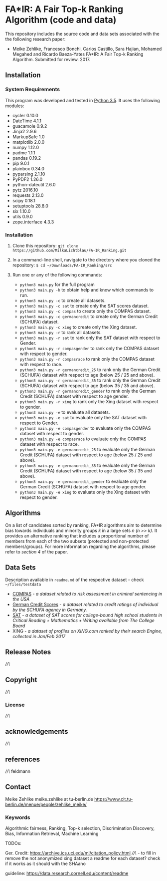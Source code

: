 # FA*IR: A Fair Top-k Ranking Algorithm (code and data)

This repository includes the source code and data sets associated with the the following research paper:

* Meike Zehlike, Francesco Bonchi, Carlos Castillo, Sara Hajian, Mohamed Megahed and Ricardo Baeza-Yates FA\*IR: A Fair Top-k Ranking Algorithm. Submitted for review. 2017.

## Installation

### System Requirements

This program was developed and tested in [Python 3.5](https://www.python.org/downloads/release/python-350/). It uses the following modules:

* cycler 0.10.0
* DateTime 4.1.1
* guacamole 0.9.2
* Jinja2 2.9.6
* MarkupSafe 1.0
* matplotlib 2.0.0
* numpy 1.12.0
* padme 1.1.1
* pandas 0.19.2
* pip 9.0.1
* plainbox 0.34.0
* pyparsing 2.1.10
* PyPDF2 1.26.0
* python-dateutil 2.6.0
* pytz 2016.10
* requests 2.13.0
* scipy 0.18.1
* setuptools 28.8.0
* six 1.10.0
* utils 0.9.0
* zope.interface 4.3.3  

### Installation

1. Clone this repository:
`git clone https://github.com/MilkaLichtblau/FA-IR_Ranking.git`

2. In a command-line shell, navigate to the directory where you cloned the repository:
`$ cd ~/Downloads/FA-IR_Ranking/src`

3. Run one or any of the following commands:
    * `python3 main.py` for the full program
    * `python3 main.py -h` to obtain help and know which commands to run.
    * `python3 main.py -c` to create all datasets.
    * `python3 main.py -c sat` to create only the SAT scores dataset.
    * `python3 main.py -c compas` to create only the COMPAS dataset.
    * `python3 main.py -c germancredit` to create only the German Credit (SCHUFA) dataset.
    * `python3 main.py -c xing` to create only the Xing dataset.
    * `python3 main.py -r` to rank all datasets.
    * `python3 main.py -r sat` to rank only the SAT dataset with respect to Gender.
    * `python3 main.py -r compasgender` to rank only the COMPAS dataset with respect to gender.
    * `python3 main.py -r compasrace` to rank only the COMPAS dataset with respect to race.
    * `python3 main.py -r germancredit_25` to rank only the German Credit (SCHUFA) dataset with respect to age (below 25 / 25 and above).
    * `python3 main.py -r germancredit_35` to rank only the German Credit (SCHUFA) dataset with respect to age (below 35 / 35 and above).
    * `python3 main.py -r germancredit_gender` to rank only the German Credit (SCHUFA) dataset with respect to age gender.
    * `python3 main.py -r xing` to rank only the Xing dataset with respect to gender.
    * `python3 main.py -e` to evaluate all datasets.
    * `python3 main.py -e sat` to evaluate only the SAT dataset with respect to Gender.
    * `python3 main.py -e compasgender` to evaluate only the COMPAS dataset with respect to gender.
    * `python3 main.py -e compasrace` to evaluate only the COMPAS dataset with respect to race.
    * `python3 main.py -e germancredit_25` to evaluate only the German Credit (SCHUFA) dataset with respect to age (below 25 / 25 and above).
    * `python3 main.py -e germancredit_35` to evaluate only the German Credit (SCHUFA) dataset with respect to age (below 35 / 35 and above).
    * `python3 main.py -e germancredit_gender` to evaluate only the German Credit (SCHUFA) dataset with respect to age gender.
    * `python3 main.py -e xing` to evaluate only the Xing dataset with respect to gender.


## Algorithms
On a list of candidates sorted by ranking, FA*IR algorithms aim to determine bias towards individuals and minority groups *k* in a large sets *n (n >> k)*.
It provides an alternative ranking that includes a proportional number of members from each of the two subsets (protected and non-protected members/groups).
For more information regarding the algorithms, please refer to *section 4* of the paper.

<!-- It is divided into the following Parts: -->

<!-- * Using the Code -->

<!-- * Algorithm 1 -->
<!-- descr -->
<!-- * Available Methods -->

<!-- * Algorithm 2 -->
<!-- * Available Methods -->

<!-- * Algorithm 3 -->
<!-- * Available Methods -->


## Data Sets
Description available in `readme.md` of the respective dataset - check `~/files/testdata`
* [COMPAS](https://github.com/propublica/compas-analysis) - *a dataset related to risk assessment in criminal sentencing in the USA*
* [German Credit Scores](https://archive.ics.uci.edu/ml/datasets/Statlog+(German+Credit+Data)) - *a dataset related to credit ratings of individual by the SCHUFA agency in Germany.*
* [SAT](https://secure-media.collegeboard.org/digitalServices/pdf/sat/sat-percentile-ranks-composite-crit-reading-math-writing-2014.pdf) - *a dataset of SAT scores for college-bound high school students in Critical Reading + Mathematics + Writing available from The College Board*
* XING - *a dataset of profiles on XING.com ranked by their search Engine, collected in Jan/Feb 2017*

## Release Notes
*//\\*

## Copyright
*//\\*

### License
*//\\*

## acknowledgements
*//\\*

## references
*//\\* feldmann

## Contact
Meike Zehlike
meike.zehlike at tu-berlin.de
https://www.cit.tu-berlin.de/menue/people/zehlike_meike/

### Keywords
Algorithmic fairness, Ranking, Top-k selection, Discrimination Discovery, Bias, Information Retrieval, Machine Learning


TODOs:

Ger. Credit:  https://archive.ics.uci.edu/ml/citation_policy.html
*//\\* - to fill in
remove the not anonymized xing dataset
a readme for each dataset?
check if it works as it should with the SHAano

guideline: https://data.research.cornell.edu/content/readme


